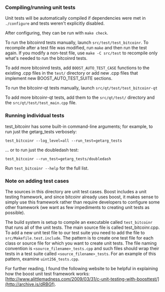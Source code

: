 ### Compiling/running unit tests

Unit tests will be automatically compiled if dependencies were met in `./configure`
and tests weren't explicitly disabled.

After configuring, they can be run with `make check`.

To run the bitcoinrd tests manually, launch `src/test/test_bitcoinr`. To recompile
after a test file was modified, run `make` and then run the test again. If you
modify a non-test file, use `make -C src/test` to recompile only what's needed
to run the bitcoinrd tests.

To add more bitcoinrd tests, add `BOOST_AUTO_TEST_CASE` functions to the existing
.cpp files in the `test/` directory or add new .cpp files that
implement new BOOST_AUTO_TEST_SUITE sections.

To run the bitcoinr-qt tests manually, launch `src/qt/test/test_bitcoinr-qt`

To add more bitcoinr-qt tests, add them to the `src/qt/test/` directory and
the `src/qt/test/test_main.cpp` file.

### Running individual tests

test_bitcoinr has some built-in command-line arguments; for
example, to run just the getarg_tests verbosely:

    test_bitcoinr --log_level=all --run_test=getarg_tests

... or to run just the doubledash test:

    test_bitcoinr --run_test=getarg_tests/doubledash

Run `test_bitcoinr --help` for the full list.

### Note on adding test cases

The sources in this directory are unit test cases.  Boost includes a
unit testing framework, and since bitcoinr already uses boost, it makes
sense to simply use this framework rather than require developers to
configure some other framework (we want as few impediments to creating
unit tests as possible).

The build system is setup to compile an executable called `test_bitcoinr`
that runs all of the unit tests.  The main source file is called
test_bitcoinr.cpp. To add a new unit test file to our test suite you need
to add the file to `src/Makefile.test.include`. The pattern is to create
one test file for each class or source file for which you want to create
unit tests.  The file naming convention is `<source_filename>_tests.cpp`
and such files should wrap their tests in a test suite
called `<source_filename>_tests`. For an example of this pattern,
examine `uint256_tests.cpp`.

For further reading, I found the following website to be helpful in
explaining how the boost unit test framework works:
[http://www.alittlemadness.com/2009/03/31/c-unit-testing-with-boosttest/](http://archive.is/dRBGf).
